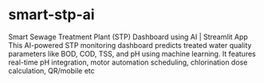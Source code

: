 # smart-stp-ai
Smart Sewage Treatment Plant (STP) Dashboard using AI | Streamlit App  This AI-powered STP monitoring dashboard predicts treated water quality parameters like BOD, COD, TSS, and pH using machine learning. It features real-time pH integration, motor automation scheduling, chlorination dose calculation, QR/mobile etc
